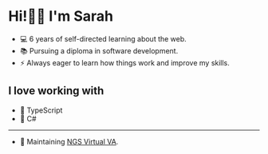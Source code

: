 # Hi!👋🏼 I'm Sarah

- 💻 6 years of self-directed learning about the web.
- 📚 Pursuing a diploma in software development.
- ⚡ Always eager to learn how things work and improve my skills.

## I love working with
- 💖 TypeScript 
- 💖 C#

---
- 🔧 Maintaining [NGS Virtual VA](https://flyngsvirtual.com).
